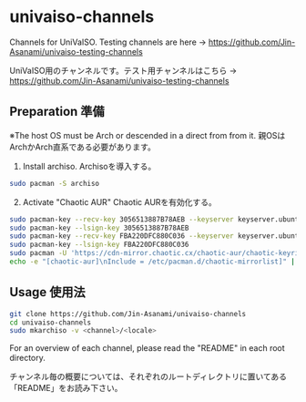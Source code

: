 # univaiso-channels
Channels for UniVaISO. Testing channels are here -> https://github.com/Jin-Asanami/univaiso-testing-channels

UniVaISO用のチャンネルです。テスト用チャンネルはこちら → https://github.com/Jin-Asanami/univaiso-testing-channels

## Preparation 準備
※The host OS must be Arch or descended in a direct from from it. 親OSはArchかArch直系である必要があります。

1. Install archiso. Archisoを導入する。
```bash
sudo pacman -S archiso
```

2. Activate "Chaotic AUR" Chaotic AURを有効化する。
```bash
sudo pacman-key --recv-key 3056513887B78AEB --keyserver keyserver.ubuntu.com
sudo pacman-key --lsign-key 3056513887B78AEB
sudo pacman-key --recv-key FBA220DFC880C036 --keyserver keyserver.ubuntu.com
sudo pacman-key --lsign-key FBA220DFC880C036
sudo pacman -U 'https://cdn-mirror.chaotic.cx/chaotic-aur/chaotic-keyring.pkg.tar.zst' 'https://cdn-mirror.chaotic.cx/chaotic-aur/chaotic-mirrorlist.pkg.tar.zst'
echo -e "[chaotic-aur]\nInclude = /etc/pacman.d/chaotic-mirrorlist]" | sudo tee -a /etc/pacman.conf
```

## Usage 使用法
```bash
git clone https://github.com/Jin-Asanami/univaiso-channels
cd univaiso-channels
sudo mkarchiso -v <channel>/<locale>
```
For an overview of each channel, please read the "README" in each root directory.

チャンネル毎の概要については、それぞれのルートディレクトリに置いてある「README」をお読み下さい。
